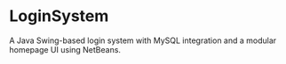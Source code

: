 # LoginSystem
A Java Swing-based login system with MySQL integration and a modular homepage UI using NetBeans.
